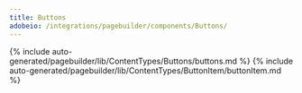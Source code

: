 ```yaml
---
title: Buttons
adobeio: /integrations/pagebuilder/components/Buttons/
---
```


<!--
The reference doc content is generated automatically from the source code.
To update this section, update the doc blocks in the source code
-->

{% include auto-generated/pagebuilder/lib/ContentTypes/Buttons/buttons.md %}
{% include auto-generated/pagebuilder/lib/ContentTypes/ButtonItem/buttonItem.md %}
